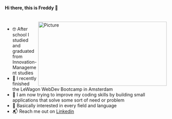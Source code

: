 #### Hi there, this is Freddy 👋

<br>
<img align="right" alt="Picture" src="https://user-images.githubusercontent.com/74424903/173593829-43ce04fe-790f-4a88-9189-2a07ea5f1dda.svg" width="400" height="200" />

- 🤓 After school I studied and graduated from Innovation-Management studies
- 🚐 I recently finished the LeWagon WebDev Bootcamp in Amsterdam
- 🌱 I am now trying to improve my coding skills by building small applications that solve some sort of need or problem 
- 🔭 Basically interested in every field and language
- 📬 Reach me out on [Linkedin](https://www.linkedin.com/in/fruitykernel/) 

<!--
**elfeldos/elfeldos** is a ✨ _special_ ✨ repository because its `README.md` (this file) appears on your GitHub profile.

